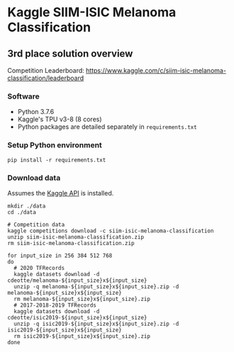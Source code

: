 # Kaggle SIIM-ISIC Melanoma Classification

## 3rd place solution overview

Competition Leaderboard: https://www.kaggle.com/c/siim-isic-melanoma-classification/leaderboard

### Software

* Python 3.7.6
* Kaggle's TPU v3-8 (8 cores)
* Python packages are detailed separately in `requirements.txt`

### Setup Python environment

```
pip install -r requirements.txt
```

### Download data

Assumes the [Kaggle API](https://github.com/Kaggle/kaggle-api) is installed.

```
mkdir ./data
cd ./data

# Competition data
kaggle competitions download -c siim-isic-melanoma-classification
unzip siim-isic-melanoma-classification.zip
rm siim-isic-melanoma-classification.zip

for input_size in 256 384 512 768
do
  # 2020 TFRecords
  kaggle datasets download -d cdeotte/melanoma-${input_size}x${input_size}
  unzip -q melanoma-${input_size}x${input_size}.zip -d melanoma-${input_size}x${input_size}
  rm melanoma-${input_size}x${input_size}.zip
  # 2017-2018-2019 TFRecords
  kaggle datasets download -d cdeotte/isic2019-${input_size}x${input_size}
  unzip -q isic2019-${input_size}x${input_size}.zip -d isic2019-${input_size}x${input_size}
  rm isic2019-${input_size}x${input_size}.zip
done
```

